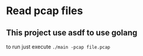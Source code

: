 # Read pcap files

## This project use asdf to use golang

to run just execute `./main -pcap file.pcap`
